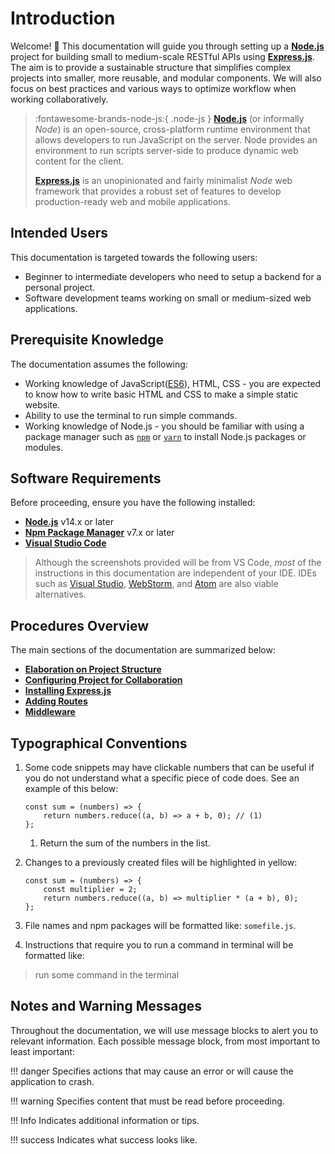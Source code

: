 # Introduction

Welcome! 👋 This documentation will guide you through setting up a [**Node.js**](https://nodejs.org/) project for building small to medium-scale RESTful APIs using [**Express.js**](https://expressjs.com/).
The aim is to provide a sustainable structure that simplifies complex projects into smaller, more reusable, and modular components.
We will also focus on best practices and various ways to optimize workflow when working collaboratively.

> :fontawesome-brands-node-js:{ .node-js } [**Node.js**](https://nodejs.org/) (or informally *Node*) is an open-source, cross-platform runtime environment that allows developers to run JavaScript on the server. Node provides an environment to run scripts server-side to produce dynamic web content for the client.
>
> [**Express.js**](https://expressjs.com/) is an unopinionated and fairly minimalist *Node* web framework that provides a robust set of features to develop production-ready web and mobile applications.

## Intended Users

This documentation is targeted towards the following users:

- Beginner to intermediate developers who need to setup a backend for a personal project.
- Software development teams working on small or medium-sized web applications.

## Prerequisite Knowledge

The documentation assumes the following:

- Working knowledge of JavaScript([ES6](https://262.ecma-international.org/6.0/)), HTML, CSS - you are expected to know how to write basic HTML and CSS to make a simple static website.
- Ability to use the terminal to run simple commands. 
- Working knowledge of Node.js - you should be familiar with using a package manager such as [`npm`](https://www.npmjs.com/) or [`yarn`](https://yarnpkg.com/) to install Node.js packages or modules.

## Software Requirements

Before proceeding, ensure you have the following installed:

- [**Node.js**](https://nodejs.org/en/) v14.x or later
- [**Npm Package Manager**](https://www.npmjs.com/get-npm) v7.x or later
- [**Visual Studio Code**](https://code.visualstudio.com/download)

> Although the screenshots provided will be from VS Code, *most* of the instructions in this documentation are independent of your IDE.
> IDEs such as [Visual Studio](https://visualstudio.microsoft.com/), [WebStorm](https://www.jetbrains.com/webstorm/), and [Atom](https://atom.io/) are also viable alternatives.

## Procedures Overview

The main sections of the documentation are summarized below:

- **[Elaboration on Project Structure](pages/project-structure)**
- **[Configuring Project for Collaboration](pages/configuration)**
- **[Installing Express.js](pages/install-express)**
- **[Adding Routes](pages/routes)**
- **[Middleware](pages/middleware)**


## Typographical Conventions
1. Some code snippets may have clickable numbers that can be useful 
if you do not understand what a specific piece of code does. 
   See an example of this below:

    ``` { .js .annotate }
    const sum = (numbers) => {
        return numbers.reduce((a, b) => a + b, 0); // (1)
    };
    ```
    
    1. Return the sum of the numbers in the list.
    
2. Changes to a previously created files will be highlighted in yellow:

    ``` { .js .annotate hl_lines="2"}
    const sum = (numbers) => {
        const multiplier = 2;
        return numbers.reduce((a, b) => multiplier * (a + b), 0);
    };
    ```
   
3. File names and npm packages will be formatted like: `somefile.js`.

4. Instructions that require you to run a command in terminal will be formatted like:
> run some command in the terminal



## Notes and Warning Messages

Throughout the documentation, we will use message blocks to alert you to relevant information. 
Each possible message block, from most important to least important:

!!! danger
    Specifies actions that may cause an error or will cause the application to crash.

[comment]: <> (!!! failure)

[comment]: <> (    Specifies actions that may lead to unexpected behaviour.)

[comment]: <> (!!! bug)

[comment]: <> (    Specifies actions that may cause an error.)

!!! warning
    Specifies content that must be read before proceeding.

!!! Info
    Indicates additional information or tips.

!!! success
    Indicates what success looks like.
